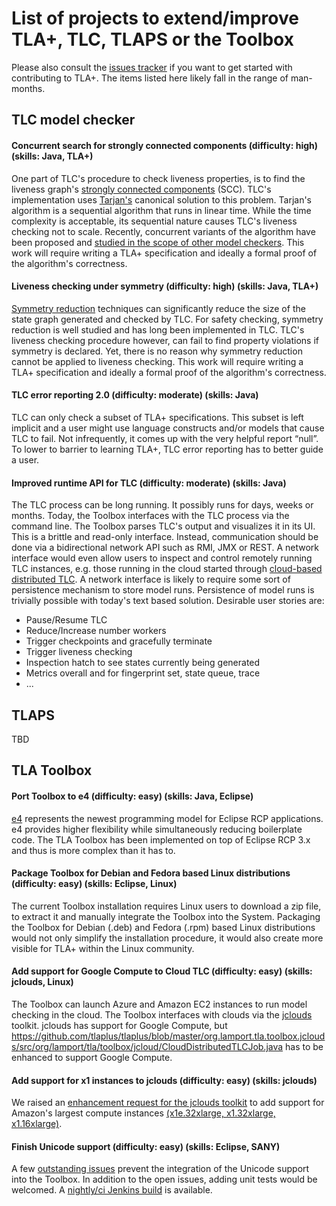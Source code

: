 List of projects to extend/improve TLA+, TLC, TLAPS or the Toolbox
==================================================================

Please also consult the [issues tracker](https://github.com/tlaplus/tlaplus/issues) if you want to get started with contributing to TLA+. The items listed here likely fall in the range of man-months.

TLC model checker
-----------------
#### Concurrent search for strongly connected components (difficulty: high) (skills: Java, TLA+)
One part of TLC's procedure to check liveness properties, is to find the liveness graph's [strongly connected components](https://en.wikipedia.org/wiki/Strongly_connected_component) (SCC). TLC's implementation uses [Tarjan's](https://en.wikipedia.org/wiki/Strongly_connected_component) canonical solution to this problem. Tarjan's algorithm is a sequential algorithm that runs in linear time. While the time complexity is acceptable, its sequential nature causes TLC's liveness checking not to scale. Recently, concurrent variants of the algorithm have been proposed and [studied in the scope of other model checkers](https://github.com/utwente-fmt/ppopp16). This work will require writing a TLA+ specification and ideally a formal proof of the algorithm's correctness.

#### Liveness checking under symmetry (difficulty: high) (skills: Java, TLA+)
[Symmetry reduction](http://www.cs.cmu.edu/~emc/papers/Conference%20Papers/Symmetry%20Reductions%20in%20Model%20Checking.pdf) techniques can significantly reduce the size of the state graph generated and checked by TLC. For safety checking, symmetry reduction is well studied and has long been implemented in TLC. TLC's liveness checking procedure however, can fail to find property violations if symmetry is declared. Yet, there is no reason why symmetry reduction cannot be applied to liveness checking. This work will require writing a TLA+ specification and ideally a formal proof of the algorithm's correctness.

#### TLC error reporting 2.0 (difficulty: moderate) (skills: Java)
TLC can only check a subset of TLA+ specifications. This subset is left implicit and a user might use language constructs and/or models that cause TLC to fail. Not infrequently, it comes up with the very helpful report “null”. To lower to barrier to learning TLA+, TLC error reporting has to better guide a user.

#### Improved runtime API for TLC (difficulty: moderate) (skills: Java)
The TLC process can be long running. It possibly runs for days, weeks or months. Today, the Toolbox interfaces with the TLC process via the command line. The Toolbox parses TLC's output and visualizes it in its UI. This is a brittle and read-only interface. Instead, communication should be done via a bidirectional network API such as RMI, JMX or REST. A network interface would even allow users to inspect and control remotely running TLC instances, e.g. those running in the cloud started through [cloud-based distributed TLC](https://tla.msr-inria.inria.fr/tlatoolbox/doc/cloudtlc/index.html). A network interface is likely to require some sort of persistence mechanism to store model runs. Persistence of model runs is trivially possible with today's text based solution. Desirable user stories are:
 - Pause/Resume TLC
 - Reduce/Increase number workers
 - Trigger checkpoints and gracefully terminate
 - Trigger liveness checking
 - Inspection hatch to see states currently being generated
 - Metrics overall and for fingerprint set, state queue, trace
 - ...
 

TLAPS
-----
TBD

TLA Toolbox
-----------
#### Port Toolbox to e4 (difficulty: easy) (skills: Java, Eclipse)
[e4](http://www.vogella.com/tutorials/EclipseRCP/article.html) represents the newest programming model for Eclipse RCP applications. e4 provides higher flexibility while simultaneously reducing boilerplate code. The TLA Toolbox has been implemented on top of Eclipse RCP 3.x and thus is more complex than it has to.

#### Package Toolbox for Debian and Fedora based Linux distributions (difficulty: easy) (skills: Eclipse, Linux)
The current Toolbox installation requires Linux users to download a zip file, to extract it and manually integrate the Toolbox into the System. Packaging the Toolbox for Debian (.deb) and Fedora (.rpm) based Linux distributions would not only simplify the installation procedure, it would also create more visible for TLA+ within the Linux community.

#### Add support for Google Compute to Cloud TLC (difficulty: easy) (skills: jclouds, Linux)
The Toolbox can launch Azure and Amazon EC2 instances to run model checking in the cloud. The Toolbox interfaces with clouds via the [jclouds](https://jclouds.apache.org/) toolkit. jclouds has support for Google Compute, but https://github.com/tlaplus/tlaplus/blob/master/org.lamport.tla.toolbox.jclouds/src/org/lamport/tla/toolbox/jcloud/CloudDistributedTLCJob.java has to be enhanced to support Google Compute.

#### Add support for x1 instances to jclouds (difficulty: easy) (skills: jclouds)
We raised an [enhancement request for the jclouds toolkit](https://issues.apache.org/jira/browse/JCLOUDS-1339) to add support for Amazon's largest compute instances [(x1e.32xlarge, x1.32xlarge, x1.16xlarge)](https://aws.amazon.com/ec2/instance-types/x1/).

#### Finish Unicode support (difficulty: easy) (skills: Eclipse, SANY)
A few [outstanding issues](https://github.com/tlaplus/tlaplus/issues?q=is%3Aissue+is%3Aopen+label%3AUnicode) prevent the integration of the Unicode support into the Toolbox. In addition to the open issues, adding unit tests would be welcomed. A [nightly/ci Jenkins build](https://tla.msr-inria.inria.fr/build/job/M-HEAD-pron-unicode-Toolbox.product.standalone/) is available.

